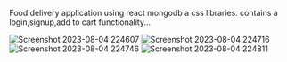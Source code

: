 Food delivery application using react mongodb a css libraries.
contains a login,signup,add to cart functionality...

![Screenshot 2023-08-04 224607](https://github.com/21bcef53soumyaprakash/Food-ordering-poject-CORESHIP/assets/138769641/d302b576-5c25-4991-951d-ed0309c9a4ed)
![Screenshot 2023-08-04 224716](https://github.com/21bcef53soumyaprakash/Food-ordering-poject-CORESHIP/assets/138769641/7757ef2e-2ddd-468a-876f-ad9303ae65c2)
![Screenshot 2023-08-04 224746](https://github.com/21bcef53soumyaprakash/Food-ordering-poject-CORESHIP/assets/138769641/36b9719b-fde0-4ce7-98a6-5e248ee027a0)
![Screenshot 2023-08-04 224811](https://github.com/21bcef53soumyaprakash/Food-ordering-poject-CORESHIP/assets/138769641/83b1383d-b63a-4083-8ca5-74388c315ef2)

